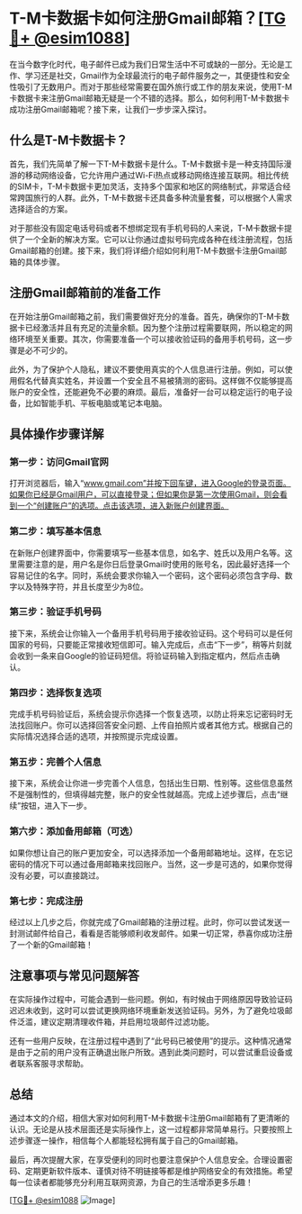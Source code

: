 # T-M卡数据卡如何注册Gmail邮箱？[[TG💪+ @esim1088](https://t.me/s/esim1088)]

在当今数字化时代，电子邮件已成为我们日常生活中不可或缺的一部分。无论是工作、学习还是社交，Gmail作为全球最流行的电子邮件服务之一，其便捷性和安全性吸引了无数用户。而对于那些经常需要在国外旅行或工作的朋友来说，使用T-M卡数据卡来注册Gmail邮箱无疑是一个不错的选择。那么，如何利用T-M卡数据卡成功注册Gmail邮箱呢？接下来，让我们一步步深入探讨。

## 什么是T-M卡数据卡？

首先，我们先简单了解一下T-M卡数据卡是什么。T-M卡数据卡是一种支持国际漫游的移动网络设备，它允许用户通过Wi-Fi热点或移动网络连接互联网。相比传统的SIM卡，T-M卡数据卡更加灵活，支持多个国家和地区的网络制式，非常适合经常跨国旅行的人群。此外，T-M卡数据卡还具备多种流量套餐，可以根据个人需求选择适合的方案。

对于那些没有固定电话号码或者不想绑定现有手机号码的人来说，T-M卡数据卡提供了一个全新的解决方案。它可以让你通过虚拟号码完成各种在线注册流程，包括Gmail邮箱的创建。接下来，我们将详细介绍如何利用T-M卡数据卡注册Gmail邮箱的具体步骤。

## 注册Gmail邮箱前的准备工作

在开始注册Gmail邮箱之前，我们需要做好充分的准备。首先，确保你的T-M卡数据卡已经激活并且有充足的流量余额。因为整个注册过程需要联网，所以稳定的网络环境至关重要。其次，你需要准备一个可以接收验证码的备用手机号码，这一步骤是必不可少的。

此外，为了保护个人隐私，建议不要使用真实的个人信息进行注册。例如，可以使用假名代替真实姓名，并设置一个安全且不易被猜测的密码。这样做不仅能够提高账户的安全性，还能避免不必要的麻烦。最后，准备好一台可以稳定运行的电子设备，比如智能手机、平板电脑或笔记本电脑。

## 具体操作步骤详解

### 第一步：访问Gmail官网

打开浏览器后，输入“www.gmail.com”并按下回车键，进入Google的登录页面。如果你已经是Gmail用户，可以直接登录；但如果你是第一次使用Gmail，则会看到一个“创建账户”的选项。点击该选项，进入新账户创建界面。

### 第二步：填写基本信息

在新账户创建界面中，你需要填写一些基本信息，如名字、姓氏以及用户名等。这里需要注意的是，用户名是你日后登录Gmail时使用的账号名，因此最好选择一个容易记住的名字。同时，系统会要求你输入一个密码，这个密码必须包含字母、数字以及特殊字符，并且长度至少为8位。

### 第三步：验证手机号码

接下来，系统会让你输入一个备用手机号码用于接收验证码。这个号码可以是任何国家的号码，只要能正常接收短信即可。输入完成后，点击“下一步”，稍等片刻就会收到一条来自Google的验证码短信。将验证码输入到指定框内，然后点击确认。

### 第四步：选择恢复选项

完成手机号码验证后，系统会提示你选择一个恢复选项，以防止将来忘记密码时无法找回账户。你可以选择回答安全问题、上传自拍照片或者其他方式。根据自己的实际情况选择合适的选项，并按照提示完成设置。

### 第五步：完善个人信息

接下来，系统会让你进一步完善个人信息，包括出生日期、性别等。这些信息虽然不是强制性的，但填得越完整，账户的安全性就越高。完成上述步骤后，点击“继续”按钮，进入下一步。

### 第六步：添加备用邮箱（可选）

如果你想让自己的账户更加安全，可以选择添加一个备用邮箱地址。这样，在忘记密码的情况下可以通过备用邮箱来找回账户。当然，这一步是可选的，如果你觉得没有必要，可以直接跳过。

### 第七步：完成注册

经过以上几步之后，你就完成了Gmail邮箱的注册过程。此时，你可以尝试发送一封测试邮件给自己，看看是否能够顺利收发邮件。如果一切正常，恭喜你成功注册了一个新的Gmail邮箱！

## 注意事项与常见问题解答

在实际操作过程中，可能会遇到一些问题。例如，有时候由于网络原因导致验证码迟迟未收到，这时可以尝试更换网络环境重新发送验证码。另外，为了避免垃圾邮件泛滥，建议定期清理收件箱，并启用垃圾邮件过滤功能。

还有一些用户反映，在注册过程中遇到了“此号码已被使用”的提示。这种情况通常是由于之前的用户没有正确退出账户所致。遇到此类问题时，可以尝试重启设备或者联系客服寻求帮助。

## 总结

通过本文的介绍，相信大家对如何利用T-M卡数据卡注册Gmail邮箱有了更清晰的认识。无论是从技术层面还是实际操作上，这一过程都非常简单易行。只要按照上述步骤逐一操作，相信每个人都能轻松拥有属于自己的Gmail邮箱。

最后，再次提醒大家，在享受便利的同时也要注意保护个人信息安全。合理设置密码、定期更新软件版本、谨慎对待不明链接等都是维护网络安全的有效措施。希望每一位读者都能够充分利用互联网资源，为自己的生活增添更多乐趣！

[[TG💪+ @esim1088](https://t.me/s/esim1088) ![Image](https://i.postimg.cc/4NQfJmqS/Snipaste-2025-05-13-00-14-12.png)]